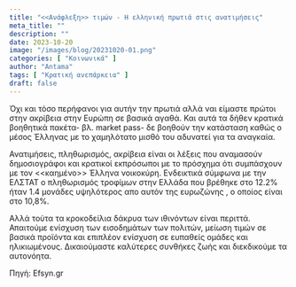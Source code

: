 ```yaml
---
title: "<<Ανάφλεξη>> τιμών - Η ελληνική πρωτιά στις ανατιμήσεις"
meta_title: ""
description: ""
date: 2023-10-20
image: "/images/blog/20231020-01.png"
categories: [ "Κοινωνικά" ]
author: "Antama"
tags: [ "Κρατική ανεπάρκεια" ]
draft: false
---
```


Όχι και τόσο περήφανοι για αυτήν την πρωτιά αλλά ναι είμαστε πρώτοι στην ακρίβεια στην Ευρώπη σε βασικά αγαθά. Και αυτά
τα δήθεν κρατικά βοηθητικά πακέτα- βλ. market pass- δε βοηθούν την κατάσταση καθώς ο μέσος Έλληνας με το χαμηλότατο
μισθό του αδυνατεί για τα αναγκαία.

Ανατιμήσεις, πληθωρισμός, ακρίβεια είναι οι λέξεις που αναμασούν δημοσιογράφοι και κρατικοί εκπρόσωποι με το πρόσχημα
ότι συμπάσχουν με τον <<καημένο>> Έλληνα νοικοκύρη.
Ενδεικτικά σύμφωνα με την ΕΛΣΤΑΤ ο πληθωρισμός τροφίμων στην Ελλάδα που βρέθηκε στο 12.2% ήταν 1.4 μονάδες υψηλότερος
απο αυτόν της ευρωζώνης , ο οποίος είναι στο 10,8%.

Αλλά τούτα τα κροκοδείλια δάκρυα των ιθινόντων είναι περιττά. Απαιτούμε ενίσχυση των εισοδημάτων των πολιτών, μείωση
τιμών σε βασικά προϊόντα και επιπλέον ενίσχυση σε ευπαθείς ομάδες και ηλικιωμένους. Δικαιούμαστε καλύτερες συνθήκες ζωής
και διεκδικούμε τα αυτονόητα.

Πηγή: Efsyn.gr
